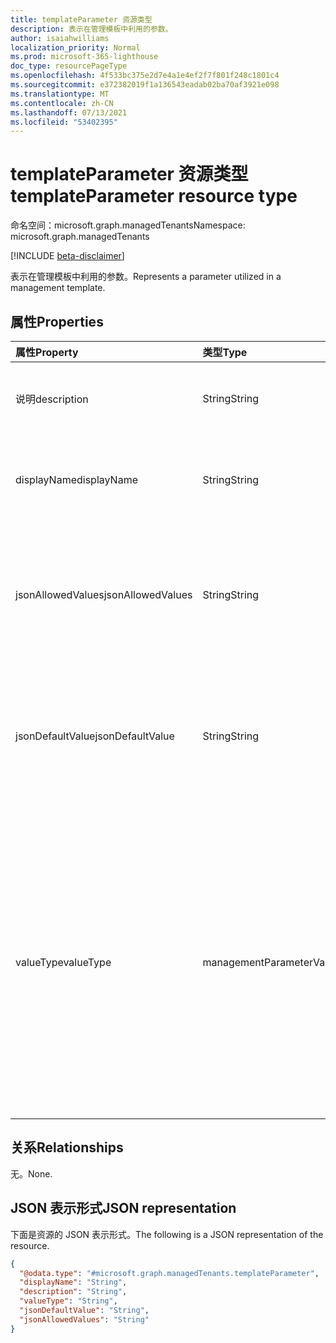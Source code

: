 ```yaml
---
title: templateParameter 资源类型
description: 表示在管理模板中利用的参数。
author: isaiahwilliams
localization_priority: Normal
ms.prod: microsoft-365-lighthouse
doc_type: resourcePageType
ms.openlocfilehash: 4f533bc375e2d7e4a1e4ef2f7f801f248c1801c4
ms.sourcegitcommit: e372382019f1a136543eadab02ba70af3921e098
ms.translationtype: MT
ms.contentlocale: zh-CN
ms.lasthandoff: 07/13/2021
ms.locfileid: "53402395"
---
```

# <a name="templateparameter-resource-type"></a><span data-ttu-id="2ddad-103">templateParameter 资源类型</span><span class="sxs-lookup"><span data-stu-id="2ddad-103">templateParameter resource type</span></span>

<span data-ttu-id="2ddad-104">命名空间：microsoft.graph.managedTenants</span><span class="sxs-lookup"><span data-stu-id="2ddad-104">Namespace: microsoft.graph.managedTenants</span></span>

[!INCLUDE [beta-disclaimer](../../includes/beta-disclaimer.md)]

<span data-ttu-id="2ddad-105">表示在管理模板中利用的参数。</span><span class="sxs-lookup"><span data-stu-id="2ddad-105">Represents a parameter utilized in a management template.</span></span>

## <a name="properties"></a><span data-ttu-id="2ddad-106">属性</span><span class="sxs-lookup"><span data-stu-id="2ddad-106">Properties</span></span>
|<span data-ttu-id="2ddad-107">属性</span><span class="sxs-lookup"><span data-stu-id="2ddad-107">Property</span></span>|<span data-ttu-id="2ddad-108">类型</span><span class="sxs-lookup"><span data-stu-id="2ddad-108">Type</span></span>|<span data-ttu-id="2ddad-109">说明</span><span class="sxs-lookup"><span data-stu-id="2ddad-109">Description</span></span>|
|:---|:---|:---|
|<span data-ttu-id="2ddad-110">说明</span><span class="sxs-lookup"><span data-stu-id="2ddad-110">description</span></span>|<span data-ttu-id="2ddad-111">String</span><span class="sxs-lookup"><span data-stu-id="2ddad-111">String</span></span>|<span data-ttu-id="2ddad-112">模板参数的说明。</span><span class="sxs-lookup"><span data-stu-id="2ddad-112">The description for the template parameter.</span></span> <span data-ttu-id="2ddad-113">可选。</span><span class="sxs-lookup"><span data-stu-id="2ddad-113">Optional.</span></span> <span data-ttu-id="2ddad-114">只读。</span><span class="sxs-lookup"><span data-stu-id="2ddad-114">Read-only.</span></span>|
|<span data-ttu-id="2ddad-115">displayName</span><span class="sxs-lookup"><span data-stu-id="2ddad-115">displayName</span></span>|<span data-ttu-id="2ddad-116">String</span><span class="sxs-lookup"><span data-stu-id="2ddad-116">String</span></span>|<span data-ttu-id="2ddad-117">template 显示名称参数的值。</span><span class="sxs-lookup"><span data-stu-id="2ddad-117">The display name for the template parameter.</span></span> <span data-ttu-id="2ddad-118">必填。</span><span class="sxs-lookup"><span data-stu-id="2ddad-118">Required.</span></span> <span data-ttu-id="2ddad-119">只读。</span><span class="sxs-lookup"><span data-stu-id="2ddad-119">Read-only.</span></span>|
|<span data-ttu-id="2ddad-120">jsonAllowedValues</span><span class="sxs-lookup"><span data-stu-id="2ddad-120">jsonAllowedValues</span></span>|<span data-ttu-id="2ddad-121">String</span><span class="sxs-lookup"><span data-stu-id="2ddad-121">String</span></span>|<span data-ttu-id="2ddad-122">模板参数的允许值，由 JSON 的序列化字符串表示。</span><span class="sxs-lookup"><span data-stu-id="2ddad-122">The allowed values for the template parameter represented by a serialized string of JSON.</span></span> <span data-ttu-id="2ddad-123">可选。</span><span class="sxs-lookup"><span data-stu-id="2ddad-123">Optional.</span></span> <span data-ttu-id="2ddad-124">只读。</span><span class="sxs-lookup"><span data-stu-id="2ddad-124">Read-only.</span></span>|
|<span data-ttu-id="2ddad-125">jsonDefaultValue</span><span class="sxs-lookup"><span data-stu-id="2ddad-125">jsonDefaultValue</span></span>|<span data-ttu-id="2ddad-126">String</span><span class="sxs-lookup"><span data-stu-id="2ddad-126">String</span></span>|<span data-ttu-id="2ddad-127">模板参数的默认值，由 JSON 的序列化字符串表示。</span><span class="sxs-lookup"><span data-stu-id="2ddad-127">The default value for the template parameter represented by a serialized string of JSON.</span></span> <span data-ttu-id="2ddad-128">必填。</span><span class="sxs-lookup"><span data-stu-id="2ddad-128">Required.</span></span> <span data-ttu-id="2ddad-129">只读。</span><span class="sxs-lookup"><span data-stu-id="2ddad-129">Read-only.</span></span>|
|<span data-ttu-id="2ddad-130">valueType</span><span class="sxs-lookup"><span data-stu-id="2ddad-130">valueType</span></span>|<span data-ttu-id="2ddad-131">managementParameterValueType</span><span class="sxs-lookup"><span data-stu-id="2ddad-131">managementParameterValueType</span></span>|<span data-ttu-id="2ddad-132">模板数据类型参数的值。</span><span class="sxs-lookup"><span data-stu-id="2ddad-132">The data type for the template parameter..</span></span> <span data-ttu-id="2ddad-133">可取值为：`string`、`integer`、`boolean`、`guid`、`stringCollection`、`integerCollection`、`booleanCollection`、`guidCollection`、`unknownFutureValue`。</span><span class="sxs-lookup"><span data-stu-id="2ddad-133">Possible values are: `string`, `integer`, `boolean`, `guid`, `stringCollection`, `integerCollection`, `booleanCollection`, `guidCollection`, `unknownFutureValue`.</span></span> <span data-ttu-id="2ddad-134">必填。</span><span class="sxs-lookup"><span data-stu-id="2ddad-134">Required.</span></span> <span data-ttu-id="2ddad-135">只读。</span><span class="sxs-lookup"><span data-stu-id="2ddad-135">Read-only.</span></span>|

## <a name="relationships"></a><span data-ttu-id="2ddad-136">关系</span><span class="sxs-lookup"><span data-stu-id="2ddad-136">Relationships</span></span>
<span data-ttu-id="2ddad-137">无。</span><span class="sxs-lookup"><span data-stu-id="2ddad-137">None.</span></span>

## <a name="json-representation"></a><span data-ttu-id="2ddad-138">JSON 表示形式</span><span class="sxs-lookup"><span data-stu-id="2ddad-138">JSON representation</span></span>
<span data-ttu-id="2ddad-139">下面是资源的 JSON 表示形式。</span><span class="sxs-lookup"><span data-stu-id="2ddad-139">The following is a JSON representation of the resource.</span></span>
<!-- {
  "blockType": "resource",
  "@odata.type": "microsoft.graph.managedTenants.templateParameter"
}
-->
``` json
{
  "@odata.type": "#microsoft.graph.managedTenants.templateParameter",
  "displayName": "String",
  "description": "String",
  "valueType": "String",
  "jsonDefaultValue": "String",
  "jsonAllowedValues": "String"
}
```
